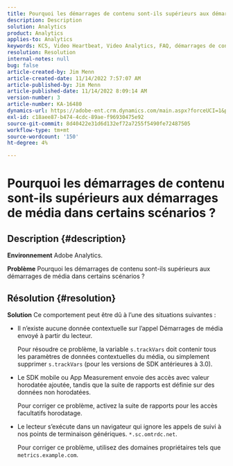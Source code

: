 ```yaml
---
title: Pourquoi les démarrages de contenu sont-ils supérieurs aux démarrages de média dans certains scénarios ?
description: Description
solution: Analytics
product: Analytics
applies-to: Analytics
keywords: KCS, Video Heartbeat, Video Analytics, FAQ, démarrages de contenu, version ultérieure, démarrages de média, Adobe Analytics
resolution: Resolution
internal-notes: null
bug: false
article-created-by: Jim Menn
article-created-date: 11/14/2022 7:57:07 AM
article-published-by: Jim Menn
article-published-date: 11/14/2022 8:09:14 AM
version-number: 3
article-number: KA-16480
dynamics-url: https://adobe-ent.crm.dynamics.com/main.aspx?forceUCI=1&pagetype=entityrecord&etn=knowledgearticle&id=f2f8c0e9-f163-ed11-9561-6045bd006b4b
exl-id: c18aee87-b474-4cdc-89ae-f96930475e92
source-git-commit: 8d40422e31d6d132ef72a7255f5490fe72487505
workflow-type: tm+mt
source-wordcount: '150'
ht-degree: 4%

---
```


# Pourquoi les démarrages de contenu sont-ils supérieurs aux démarrages de média dans certains scénarios ?

## Description {#description}


<b>Environnement</b>
Adobe Analytics.

<b>Problème</b>
Pourquoi les démarrages de contenu sont-ils supérieurs aux démarrages de média dans certains scénarios ?


## Résolution {#resolution}


<b>Solution</b>
Ce comportement peut être dû à l’une des situations suivantes :

- Il n’existe aucune donnée contextuelle sur l’appel Démarrages de média envoyé à partir du lecteur.

  Pour résoudre ce problème, la variable `s.trackVars` doit contenir tous les paramètres de données contextuelles du média, ou simplement supprimer `s.trackVars` (pour les versions de SDK antérieures à 3.0).
- Le SDK mobile ou App Measurement envoie des accès avec valeur horodatée ajoutée, tandis que la suite de rapports est définie sur des données non horodatées.

  Pour corriger ce problème, activez la suite de rapports pour les accès facultatifs horodatage.
- Le lecteur s’exécute dans un navigateur qui ignore les appels de suivi à nos points de terminaison génériques. `*.sc.omtrdc.net`.

  Pour corriger ce problème, utilisez des domaines propriétaires tels que `metrics.example.com`.
